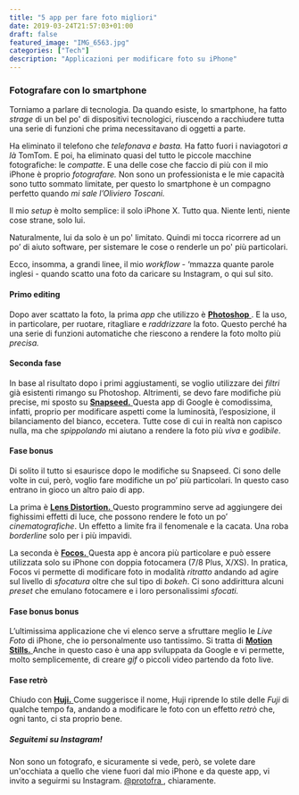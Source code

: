 ```yaml
---
title: "5 app per fare foto migliori"
date: 2019-03-24T21:57:03+01:00
draft: false
featured_image: "IMG_6563.jpg"
categories: ["Tech"]
description: "Applicazioni per modificare foto su iPhone"
---
```


### Fotografare con lo smartphone

Torniamo a parlare di tecnologia. 
Da quando esiste, lo smartphone, ha fatto _strage_ di un bel po' di dispositivi tecnologici, riuscendo a racchiudere tutta una serie di funzioni che prima necessitavano di oggetti a parte.  

Ha eliminato il telefono che _telefonava e basta._ Ha fatto fuori i naviagotori _a là_ TomTom. E poi, ha eliminato quasi del tutto le piccole macchine fotografiche: le _compatte_. E una delle cose che faccio di più con il mio iPhone è proprio _fotografare._ 
Non sono un professionista e le mie capacità sono tutto sommato limitate, per questo lo smartphone è un compagno perfetto quando _mi sale l’Oliviero Toscani._ 

Il mio _setup_ è molto semplice: il solo iPhone X. Tutto qua. Niente lenti, niente cose strane, solo lui. 

Naturalmente, lui da solo è un po' limitato. Quindi mi tocca ricorrere ad un po’ di aiuto software, per sistemare le cose o renderle un po' più particolari. 

Ecco, insomma, a grandi linee, il mio _workflow_ - ‘mmazza quante parole inglesi - quando scatto una foto da caricare su Instagram, o qui sul sito. 

#### Primo editing 
Dopo aver scattato la foto, la prima _app_ che utilizzo è <a href="https://itunes.apple.com/it/app/adobe-photoshop-express/id331975235?mt=8" target="_blank" rel="nofollow" title="photoshop"> **Photoshop** </a>. E la uso, in particolare, per ruotare, ritagliare e _raddrizzare_ la foto. Questo perché ha una serie di funzioni automatiche che riescono a rendere la foto molto più _precisa._ 

#### Seconda fase
In base al risultato dopo i primi aggiustamenti, se  voglio utilizzare dei _filtri_ già esistenti rimango su Photoshop. Altrimenti, se devo fare modifiche più precise, mi sposto su <a href="https://itunes.apple.com/it/app/snapseed/id439438619?mt=8" target="_blank" rel="nofollow" title="snapseed"> **Snapseed.** </a> Questa app di Google è comodissima, infatti, proprio per modificare aspetti come la luminosità, l’esposizione, il bilanciamento del bianco, eccetera. Tutte cose di cui in realtà non capisco nulla, ma che _spippolando_ mi aiutano a rendere la foto più _viva_ e _godibile_. 

#### Fase bonus
Di solito il tutto si esaurisce dopo le modifiche su Snapseed. Ci sono delle volte in cui, però, voglio fare modifiche un po’ più particolari. In questo caso entrano in gioco un altro paio di app. 

La prima è <a href="https://itunes.apple.com/it/app/lens-distortions/id938026822?mt=8" target="_blank" rel="nofollow" title="lens distortion"> **Lens Distortion.** </a> Questo programmino serve ad aggiungere dei fighissimi effetti di luce, che possono rendere le foto un po’ _cinematografiche_. Un effetto a limite fra il fenomenale e la cacata. Una roba _borderline_ solo per i più impavidi. 

La seconda è <a href="https://itunes.apple.com/it/app/focos/id1274938524?mt=8" target="_blank" rel="nofollow" title="focos"> **Focos.** </a> Questa app è ancora più particolare e può essere utilizzata solo su iPhone con doppia fotocamera (7/8 Plus, X/XS). In pratica, Focos vi permette di modificare foto in modalità _ritratto_ andando ad agire sul livello di _sfocatura_ oltre che sul tipo di _bokeh_. Ci sono addirittura alcuni _preset_ che emulano fotocamere e i loro personalissimi _sfocati._

#### Fase bonus bonus
L’ultimissima applicazione che vi elenco serve a sfruttare meglio le _Live Foto_ di iPhone, che io personalmente uso tantissimo. Si tratta di <a href="https://itunes.apple.com/it/app/motion-stills-gif-collage/id1086172168?mt=8" target="_blank" rel="nofollow" title="motion stills"> **Motion Stills.** </a> Anche in questo caso è una app sviluppata da Google e vi permette, molto semplicemente, di creare _gif_ o piccoli video partendo da foto live. 

#### Fase retrò
Chiudo con <a href="https://itunes.apple.com/it/app/huji-cam/id781383622?mt=8" target="_blank" rel="nofollow" title="huji"> **Huji.** </a> Come suggerisce il nome, Huji riprende lo stile delle _Fuji_ di qualche tempo fa, andando a modificare le foto con un effetto _retrò_ che, ogni tanto, ci sta proprio bene.  

##### Seguitemi su Instagram!
Non sono un fotografo, e sicuramente si vede, però, se volete dare un'occhiata a quello che viene fuori dal mio iPhone e da queste app, vi invito a seguirmi su Instagram. <a href="https://www.instagram.com/protofra/" target="_blank" rel="nofollow" title="huji"> @protofra </a>, chiaramente. 